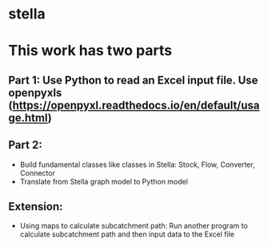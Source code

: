 # stella
# This work has two parts
## Part 1: Use Python to read an Excel input file. Use openpyxls (https://openpyxl.readthedocs.io/en/default/usage.html)
## Part 2: 
  - Build fundamental classes like classes in Stella: Stock, Flow, Converter, Connector
  - Translate from Stella graph model to Python model
## Extension:
  - Using maps to calculate subcatchment path: Run another program to calculate subcatchment path and then input data to the Excel file
